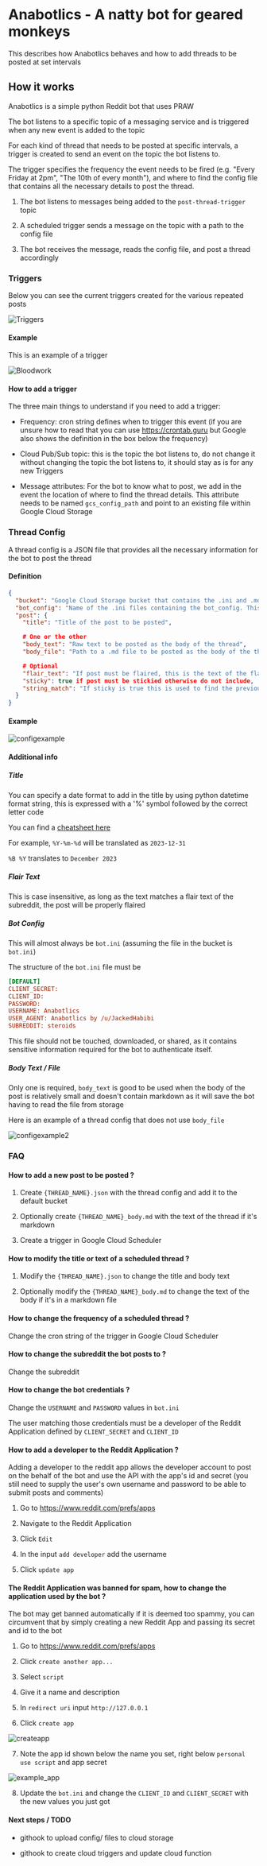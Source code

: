 # Anabotlics  - A natty bot for geared monkeys

This describes how Anabotlics behaves and how to add threads to be posted at set intervals

## How it works

Anabotlics is a simple python Reddit bot that uses PRAW

The bot listens to a specific topic of a messaging service and is triggered when any new event is added to the topic

For each kind of thread that needs to be posted at specific intervals, a trigger is created to send an event on the topic the bot listens to.

The trigger specifies the frequency the event needs to be fired (e.g. "Every Friday at 2pm", "The 10th of every month"), and where to find the config file that contains all the necessary details to post the thread.

1. The bot listens to messages being added to the `post-thread-trigger` topic

2. A scheduled trigger sends a message on the topic with a path to the config file

3. The bot receives the message, reads the config file, and post a thread accordingly

### Triggers

Below you can see the current triggers created for the various repeated posts

![Triggers](.images/triggers.png)

#### Example

This is an example of a trigger

![Bloodwork](.images/bloodworktrigger.png)

#### How to add a trigger

The three main things to understand if you need to add a trigger:

- Frequency: cron string defines when to trigger this event (if you are unsure how to read that you can use https://crontab.guru but Google also shows the definition in the box below the frequency)

- Cloud Pub/Sub topic: this is the topic the bot listens to, do not change it without changing the topic the bot listens to, it should stay as is for any new Triggers

- Message attributes: For the bot to know what to post, we add in the event the location of where to find the thread details. This attribute needs to be named `gcs_config_path` and point to an existing file within Google Cloud Storage

### Thread Config

A thread config is a JSON file that provides all the necessary information for the bot to post the thread


#### Definition

```json
{
  "bucket": "Google Cloud Storage bucket that contains the .ini and .md files",
  "bot_config": "Name of the .ini files containing the bot_config. This must be in the bucket specified above",
  "post": {
    "title": "Title of the post to be posted",

    # One or the other
    "body_text": "Raw text to be posted as the body of the thread",
    "body_file": "Path to a .md file to be posted as the body of the thread",

    # Optional
    "flair_text": "If post must be flaired, this is the text of the flair to use",
    "sticky": true if post must be stickied otherwise do not include,
    "string_match": "If sticky is true this is used to find the previous post to unsticky"
  }
}
```

#### Example

![configexample](.images/example_md.png)

#### Additional info

##### Title

You can specify a date format to add in the title by using python datetime format string, this is expressed with a '%' symbol followed by the correct letter code

You can find a [cheatsheet here](https://strftime.org/)

For example, `%Y-%m-%d` will be translated as `2023-12-31`

`%B %Y` translates to `December 2023`

##### Flair Text

This is case insensitive, as long as the text matches a flair text of the subreddit, the post will be properly flaired

##### Bot Config

This will almost always be `bot.ini` (assuming the file in the bucket is `bot.ini`)

The structure of the `bot.ini` file must be

```ini
[DEFAULT]
CLIENT_SECRET:
CLIENT_ID:
PASSWORD:
USERNAME: Anabotlics
USER_AGENT: Anabotlics by /u/JackedHabibi
SUBREDDIT: steroids
```

This file should not be touched, downloaded, or shared, as it contains sensitive information required for the bot to authenticate itself.


##### Body Text / File

Only one is required, `body_text` is good to be used when the body of the post is relatively small and doesn't contain markdown as it will save the bot having to read the file from storage

Here is an example of a thread config that does not use `body_file`

![configexample2](.images/example_text.png)

### FAQ

#### How to add a new post to be posted ?

1. Create `{THREAD_NAME}.json` with the thread config and add it to the default bucket

2. Optionally create `{THREAD_NAME}_body.md` with the text of the thread if it's markdown

3. Create a trigger in Google Cloud Scheduler


#### How to modify the title or text of a scheduled thread ?

1. Modify the `{THREAD_NAME}.json` to change the title and body text

2. Optionally modify the `{THREAD_NAME}_body.md` to change the text of the body if it's in a markdown file

#### How to change the frequency of a scheduled thread ?

Change the cron string of the trigger in Google Cloud Scheduler

#### How to change the subreddit the bot posts to ?

Change the subreddit

#### How to change the bot credentials ?

Change the `USERNAME` and `PASSWORD` values in `bot.ini`

The user matching those credentials must be a developer of the Reddit Application defined by `CLIENT_SECRET` and `CLIENT_ID`

#### How to add a developer to the Reddit Application ?

Adding a developer to the reddit app allows the developer account to post on the behalf of the bot and use the API with the app's id and secret (you still need to supply the user's own username and password to be able to submit posts and comments)

1. Go to https://www.reddit.com/prefs/apps

2. Navigate to the Reddit Application

3. Click `Edit`

4. In the input `add developer` add the username

5. Click `update app`

#### The Reddit Application was banned for spam, how to change the application used by the bot ?

The bot may get banned automatically if it is deemed too spammy, you can circumvent that by simply creating a new Reddit App and passing its secret and id to the bot

1. Go to https://www.reddit.com/prefs/apps

2. Click `create another app...`

3. Select `script`

4. Give it a name and description

5. In `redirect uri` input `http://127.0.0.1`

6. Click `create app`

![createapp](.images/create_app.png)

7. Note the app id shown below the name you set, right below `personal use script` and app secret

![example_app](.images/example_app.png)

8. Update the `bot.ini` and change the `CLIENT_ID` and `CLIENT_SECRET` with the new values you just got

#### Next steps / TODO

- githook to upload config/ files to cloud storage

- githook to create cloud triggers and update cloud function
